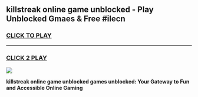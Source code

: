 
## killstreak online game unblocked - Play Unblocked Gmaes & Free #ilecn
<h3>
<a href="https://premium.freeplayer.one?title=killstreak_online_game_unblocked&ref=01M">CLICK TO PLAY</a></h3>
<hr>

<h3>
<a href="https://premium.freeplayer.one?title=killstreak_online_game_unblocked&ref=01M">CLICK 2 PLAY</a>
  
</h3>

<a href="https://premium.freeplayer.one?title=killstreak_online_game_unblocked&ref=01M"><img src="https://clearcache.store/games.png"></a>


**killstreak online game unblocked games unblocked: Your Gateway to Fun and Accessible Online Gaming**
